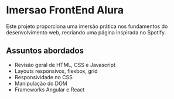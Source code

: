 # Imersao FrontEnd Alura

Este projeto proporciona uma imersão prática nos fundamentos do desenvolvimento web, recriando uma página inspirada no Spotify.

## Assuntos abordados
- Revisão geral de HTML, CSS e Javascript
- Layouts responsivos, flexbox, grid
- Responsividade no CSS
- Manipulação do DOM
- Frameworks Angular e React

